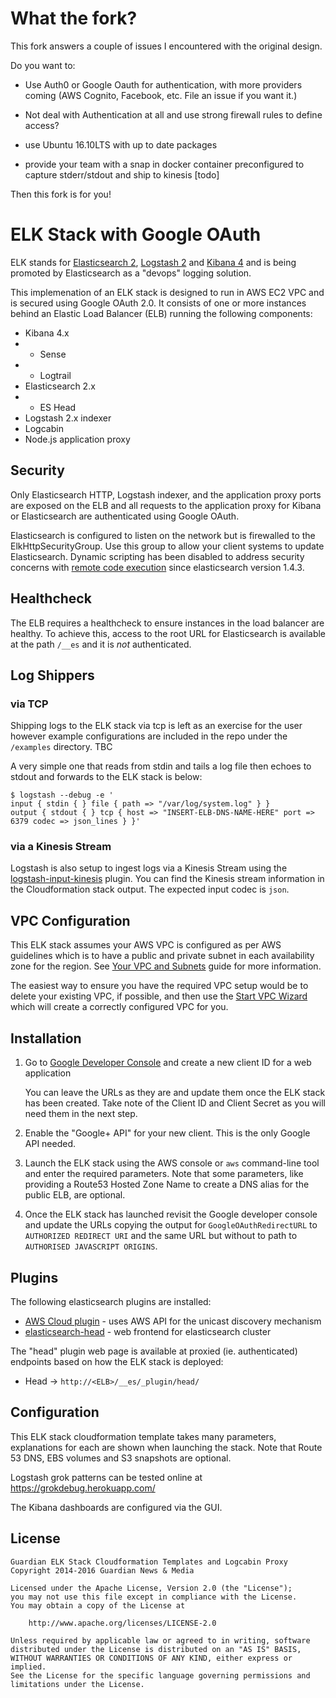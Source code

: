 What the fork?
==============

This fork answers a couple of issues I encountered with the original design.

Do you want to:

* Use Auth0 or Google Oauth for authentication, with more providers coming (AWS Cognito, Facebook, etc. File an issue if you want it.)

* Not deal with Authentication at all and use strong firewall rules to define access?

* use Ubuntu 16.10LTS with up to date packages

* provide your team with a snap in docker container preconfigured to capture stderr/stdout and ship to kinesis [todo]


Then this fork is for you!


ELK Stack with Google OAuth
===========================

ELK stands for [Elasticsearch 2][1], [Logstash 2][2] and [Kibana 4][3] and is being promoted by Elasticsearch as a "devops" logging solution.

This implemenation of an ELK stack is designed to run in AWS EC2 VPC and is secured using Google OAuth 2.0. It consists of one or more instances behind an Elastic Load Balancer (ELB) running the following components:

* Kibana 4.x
* * Sense
* * Logtrail
* Elasticsearch 2.x
* * ES Head
* Logstash 2.x indexer
* Logcabin
* Node.js application proxy

Security
--------

Only Elasticsearch HTTP, Logstash indexer, and the application proxy ports are exposed on the ELB and all requests to the application proxy for Kibana or Elasticsearch are authenticated using Google OAuth.

Elasticsearch is configured to listen on the network but is firewalled to the ElkHttpSecurityGroup. Use this group to allow your client systems to update Elasticsearch. Dynamic scripting has been disabled to address security concerns with [remote code execution][4] since elasticsearch version 1.4.3.

Healthcheck
-----------

The ELB requires a healthcheck to ensure instances in the load balancer are healthy. To achieve this, access to the root URL for Elasticsearch is available at the path `/__es` and it is *not* authenticated.

Log Shippers
------------

### via TCP

Shipping logs to the ELK stack via tcp is left as an exercise for the user however example configurations are included in the repo under the `/examples` directory. TBC

A very simple one that reads from stdin and tails a log file then echoes to stdout and forwards to the ELK stack is below:

```
$ logstash --debug -e '
input { stdin { } file { path => "/var/log/system.log" } }
output { stdout { } tcp { host => "INSERT-ELB-DNS-NAME-HERE" port => 6379 codec => json_lines } }'
```

### via a Kinesis Stream

Logstash is also setup to ingest logs via a Kinesis Stream using the [logstash-input-kinesis](https://github.com/codekitchen/logstash-input-kinesis) plugin.
You can find the Kinesis stream information in the Cloudformation stack output. 
The expected input codec is `json`.

VPC Configuration
-----------------

This ELK stack assumes your AWS VPC is configured as per AWS guidelines which is to have a public and private subnet in each availability zone for the region. See [Your VPC and Subnets][6] guide for more information.

The easiest way to ensure you have the required VPC setup would be to delete your existing VPC, if possible, and then use the [Start VPC Wizard][7] which will create a correctly configured VPC for you.

Installation
------------

1. Go to [Google Developer Console][5] and create a new client ID for a web application

   You can leave the URLs as they are and update them once the ELK stack has been created. Take note of the Client ID and Client Secret as you will need them in the next step.

2. Enable the "Google+ API" for your new client. This is the only Google API needed.

3. Launch the ELK stack using the AWS console or `aws` command-line tool and enter the required parameters. Note that some parameters, like providing a Route53 Hosted Zone Name to create a DNS alias for the public ELB, are optional.

4. Once the ELK stack has launched revisit the Google developer console and update the URLs copying the output for `GoogleOAuthRedirectURL` to `AUTHORIZED REDIRECT URI` and the same URL but without to path to `AUTHORISED JAVASCRIPT ORIGINS`.

Plugins
-------

The following elasticsearch plugins are installed:

  * [AWS Cloud plugin][8] - uses AWS API for the unicast discovery mechanism
  * [elasticsearch-head][9] - web frontend for elasticsearch cluster

The "head" plugin web page is available at proxied (ie. authenticated) endpoints based on how the ELK stack is deployed:

  * Head      -> `http://<ELB>/__es/_plugin/head/`

Configuration
-------------

This ELK stack cloudformation template takes many parameters, explanations for each are shown when launching the stack. Note that Route 53 DNS, EBS volumes and S3 snapshots are optional.

Logstash grok patterns can be tested online at https://grokdebug.herokuapp.com/

The Kibana dashboards are configured via the GUI.

License
-------

    Guardian ELK Stack Cloudformation Templates and Logcabin Proxy
    Copyright 2014-2016 Guardian News & Media

    Licensed under the Apache License, Version 2.0 (the "License");
    you may not use this file except in compliance with the License.
    You may obtain a copy of the License at

        http://www.apache.org/licenses/LICENSE-2.0

    Unless required by applicable law or agreed to in writing, software
    distributed under the License is distributed on an "AS IS" BASIS,
    WITHOUT WARRANTIES OR CONDITIONS OF ANY KIND, either express or implied.
    See the License for the specific language governing permissions and
    limitations under the License.

[1]: <https://www.elastic.co/> "Elasticsearch"
[2]: <https://www.elastic.co/products/logstash> "Logstash"
[3]: <https://www.elastic.co/products/kibana> "Kibana"
[4]: <http://www.elasticsearch.org/guide/en/elasticsearch/reference/current/modules-scripting.html> "ES Scripting"
[5]: <https://console.developers.google.com> "Google Developer Console"
[6]: <http://docs.aws.amazon.com/AmazonVPC/latest/UserGuide/VPC_Subnets.html> "AWS: Your VPC and Subnets"
[7]: <https://console.aws.amazon.com/vpc/>
[8]: <https://github.com/elastic/elasticsearch/tree/2.0/plugins/cloud-aws>
[9]: <http://mobz.github.io/elasticsearch-head/>

